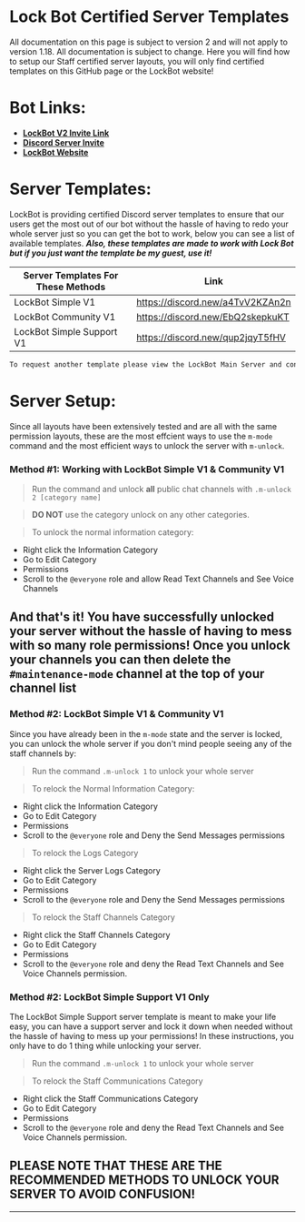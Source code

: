 # Lock Bot Certified Server Templates
All documentation on this page is subject to version 2 and will not apply to version 1.18. All documentation is subject to change. Here you will find how to setup our Staff certified server layouts, you will only find certified templates on this GitHub page or the LockBot website!

# Bot Links:
- **[LockBot V2 Invite Link](https://discordapp.com/oauth2/authorize?client_id=422082687310888971&permissions=0&scope=bot)**
- **[Discord Server Invite](https://discord.gg/9t2csSh)**
- **[LockBot Website](https://support.lockbot.network/)**

# Server Templates:

LockBot is providing certified Discord server templates to ensure that our users get the most out of our bot without the hassle of having to redo your whole server just so you can get the bot to work, below you can see a list of available templates. ***Also, these templates are made to work with Lock Bot but if you just want the template be my guest, use it!***

| Server Templates For These Methods | Link |
| ------ | ------ |
| LockBot Simple V1 | https://discord.new/a4TvV2KZAn2n |
| LockBot Community V1 | https://discord.new/EbQ2skepkuKT |
| LockBot Simple Support V1 | https://discord.new/qup2jqyT5fHV |

```sh
To request another template please view the LockBot Main Server and contact @Soocle#5944!
```

# Server Setup:
Since all layouts have been extensively tested and are all with the same permission layouts, these are the most effcient ways to use the `m-mode` command and the most efficient ways to unlock the server with `m-unlock`.

### Method #1: Working with **LockBot Simple V1 & Community V1**
> Run the command and unlock **all** public chat channels with `.m-unlock 2 [category name]`

> **DO NOT** use the category unlock on any other categories.

> To unlock the normal information category:
-  Right click the Information Category
- Go to Edit Category
- Permissions
- Scroll to the `@everyone` role and allow Read Text Channels and See Voice Channels

And that's it! You have successfully unlocked your server without the hassle of having to mess with so many role permissions! Once you unlock your channels you can then delete the `#maintenance-mode` channel at the top of your channel list
----------------------------------------------------------------------------------------------------------------------------------------
### Method #2: **LockBot Simple V1 & Community V1**
Since you have already been in the `m-mode` state and the server is locked, you can unlock the whole server if you don't mind people seeing any of the staff channels by:

> Run the command `.m-unlock 1` to unlock your whole server

> To relock the Normal Information Category:
-  Right click the Information Category
- Go to Edit Category
- Permissions
- Scroll to the `@everyone` role and Deny the Send Messages permissions

> To relock the Logs Category
-  Right click the Server Logs Category
- Go to Edit Category
- Permissions
- Scroll to the `@everyone` role and Deny the Send Messages permissions

> To relock the Staff Channels Category
-  Right click the Staff Channels Category
- Go to Edit Category
- Permissions
- Scroll to the `@everyone` role and deny the Read Text Channels and See Voice Channels permission.



### Method #2: **LockBot Simple Support V1 Only**
The LockBot Simple Support server template is meant to make your life easy, you can have a support server and lock it down when needed without the hassle of having to mess up your permissions! In these instructions, you only have to do 1 thing while unlocking your server.

> Run the command `.m-unlock 1` to unlock your whole server

> To relock the Staff Communications Category
- Right click the Staff Communications Category
- Go to Edit Category
- Permissions
- Scroll to the `@everyone` role and deny the Read Text Channels and See Voice Channels permission.


## PLEASE NOTE THAT THESE ARE THE RECOMMENDED METHODS TO UNLOCK YOUR SERVER TO AVOID CONFUSION!


----------------------------------------------------------------------------------------------------------------------------------------

